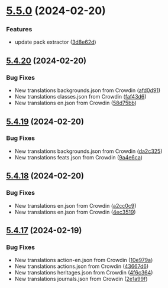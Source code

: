 # [5.5.0](https://github.com/allnnde/pf2e-esp-translation/compare/v5.4.20...v5.5.0) (2024-02-20)


### Features

* update pack extractor ([3d8e62d](https://github.com/allnnde/pf2e-esp-translation/commit/3d8e62d4c3709a41b9f5176187fcf1aa1242a350))



## [5.4.20](https://github.com/allnnde/pf2e-esp-translation/compare/v5.4.19...v5.4.20) (2024-02-20)


### Bug Fixes

* New translations backgrounds.json from Crowdin ([afd0d91](https://github.com/allnnde/pf2e-esp-translation/commit/afd0d914f6ffe6fd5920cde472a151b8288ebe34))
* New translations classes.json from Crowdin ([faf43d6](https://github.com/allnnde/pf2e-esp-translation/commit/faf43d65bc6067c3c47fc1eb9e8af804b8ea4824))
* New translations en.json from Crowdin ([58d75bb](https://github.com/allnnde/pf2e-esp-translation/commit/58d75bb179738bd68ad601e31557f4d1337a7a47))



## [5.4.19](https://github.com/allnnde/pf2e-esp-translation/compare/v5.4.18...v5.4.19) (2024-02-20)


### Bug Fixes

* New translations backgrounds.json from Crowdin ([da2c325](https://github.com/allnnde/pf2e-esp-translation/commit/da2c32532ca3c5e2835b72432793783188449d40))
* New translations feats.json from Crowdin ([9a4e6ca](https://github.com/allnnde/pf2e-esp-translation/commit/9a4e6ca4661347f1fc7e1616fc6698e56ed83013))



## [5.4.18](https://github.com/allnnde/pf2e-esp-translation/compare/v5.4.17...v5.4.18) (2024-02-20)


### Bug Fixes

* New translations en.json from Crowdin ([a2cc0c9](https://github.com/allnnde/pf2e-esp-translation/commit/a2cc0c9f4a8eb8e7fd040b9e30ff7003172776f0))
* New translations en.json from Crowdin ([4ec3519](https://github.com/allnnde/pf2e-esp-translation/commit/4ec3519bd838bed24c27c0016b612b0d918ddfa9))



## [5.4.17](https://github.com/allnnde/pf2e-esp-translation/compare/v5.4.16...v5.4.17) (2024-02-19)


### Bug Fixes

* New translations action-en.json from Crowdin ([10e979a](https://github.com/allnnde/pf2e-esp-translation/commit/10e979a65b13af8a7feb3f7da0c789db650edcd9))
* New translations actions.json from Crowdin ([43667d6](https://github.com/allnnde/pf2e-esp-translation/commit/43667d66c1aaf77da7e55ee0f28369c5b1187735))
* New translations heritages.json from Crowdin ([4f6c364](https://github.com/allnnde/pf2e-esp-translation/commit/4f6c364917858cfad84f1d6f7d4529ceb4126c36))
* New translations journals.json from Crowdin ([2e1a99f](https://github.com/allnnde/pf2e-esp-translation/commit/2e1a99f6117d1c8a2f2c9f95ba31f1329470c5c2))



